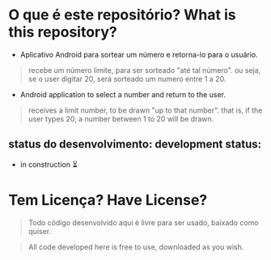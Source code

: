 # O que é este repositório? What is this repository?

- Aplicativo Android para sortear um número e retorna-lo para o usuário.
> recebe um número limite, para ser sorteado "até tal número".
ou seja, se o user digitar 20, será sorteado um numero entre 1 a 20.
 
- Android application to select a number and return to the user.
> receives a limit number, to be drawn "up to that number".
that is, if the user types 20, a number between 1 to 20 will be drawn.

## status do desenvolvimento: development status:
- in construction ⏳

# Tem Licença? Have License?

> Todo código desenvolvido aqui é livre para ser usado, baixado como quiser.

> All code developed here is free to use, downloaded as you wish.
